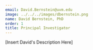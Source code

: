 ```yaml
---
email: David.Bernstein@uvm.edu
image: ../../../images/dbernstein.png
name: David Bernstein, PhD
order: 1
title: Principal Investigator
---
```

[Insert David's Description Here]
